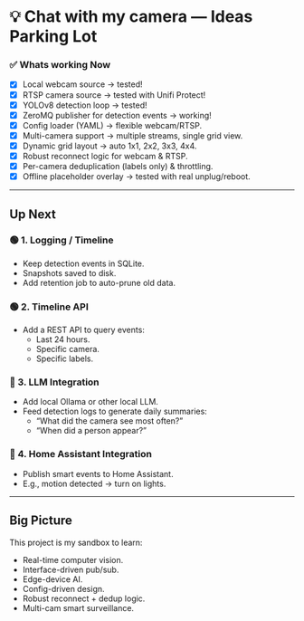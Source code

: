 # 💡 Chat with my camera — Ideas Parking Lot

### ✅ Whats working Now
- [x] Local webcam source -> tested!
- [x] RTSP camera source -> tested with Unifi Protect!
- [x] YOLOv8 detection loop -> tested!
- [x] ZeroMQ publisher for detection events -> working!
- [x] Config loader (YAML) -> flexible webcam/RTSP.
- [x] Multi-camera support -> multiple streams, single grid view.
- [x] Dynamic grid layout -> auto 1x1, 2x2, 3x3, 4x4.
- [x] Robust reconnect logic for webcam & RTSP.
- [x] Per-camera deduplication (labels only) & throttling.
- [x] Offline placeholder overlay -> tested with real unplug/reboot.

---

## Up Next

### 🟢 1. **Logging / Timeline**
- Keep detection events in SQLite.
- Snapshots saved to disk.
- Add retention job to auto-prune old data.

### 🟢 2. **Timeline API**
- Add a REST API to query events:
  - Last 24 hours.
  - Specific camera.
  - Specific labels.

### 🔴 3. **LLM Integration**
- Add local Ollama or other local LLM.
- Feed detection logs to generate daily summaries:
  - “What did the camera see most often?”
  - “When did a person appear?”

### 🔴 4. **Home Assistant Integration**
- Publish smart events to Home Assistant.
- E.g., motion detected -> turn on lights.

---

## Big Picture

This project is my sandbox to learn:
- Real-time computer vision.
- Interface-driven pub/sub.
- Edge-device AI.
- Config-driven design.
- Robust reconnect + dedup logic.
- Multi-cam smart surveillance.

